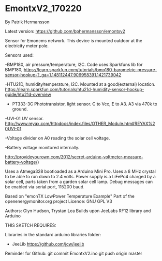 # EmontxV2_170220
By Patrik Hermansson

Latest version: https://github.com/bphermansson/emontxv2

Sensor for Emoncms network. This device is mounted outdoor at the electricity meter pole.

Sensors used:

-BMP180, air pressure/temperature, I2C.
   Code uses Sparkfuns lib for BMP180,
   https://learn.sparkfun.com/tutorials/bmp180-barometric-pressure-sensor-hookup-?_ga=1.148112447.906958391.1421739042

-HTU21D, humidity/temperature, I2C. Mounted at a good(external) location.
   https://learn.sparkfun.com/tutorials/htu21d-humidity-sensor-hookup-guide/htu21d-overview

- PT333-3C Phototransistor, light sensor. C to Vcc, E to A3. A3 via 470k to ground.

-UVI-01 UV sensor. http://www.reyax.com/httpdocs/index.files/OTHER_Module.htm#REYAX%20UVI-01

-Voltage divider on A0 reading the solar cell voltage.

-Battery voltage monitored internally.

   http://provideyourown.com/2012/secret-arduino-voltmeter-measure-battery-voltage/)


Uses a Atmega328 bootloaded as a Arduino Mini Pro. Uses a 8 MHz crystal to
be able to run down to 2.4 volts.
Power supply is a LiFePo4 charged by a solar cell, parts taken from a garden solar
cell lamp.
Debug messages can be enabled via serial port, 115200 baud.


Based on "emonTX LowPower Temperature Example"
Part of the openenergymonitor.org project
Licence: GNU GPL V3

Authors: Glyn Hudson, Trystan Lea
Builds upon JeeLabs RF12 library and Arduino

THIS SKETCH REQUIRES:

Libraries in the standard arduino libraries folder:
- JeeLib		https://github.com/jcw/jeelib


 Reminder for Github:
 git commit EmontxV2.ino
 git push origin master

